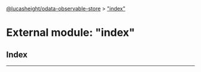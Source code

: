 [@lucasheight/odata-observable-store](../README.md) > ["index"](../modules/_index_.md)

# External module: "index"

## Index

---

